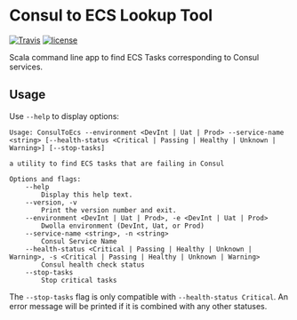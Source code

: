 # Consul to ECS Lookup Tool

[![Travis](https://img.shields.io/travis/Dwolla/consul-to-ecs.svg?style=flat-square)](https://travis-ci.org/Dwolla/consul-to-ecs)
[![license](https://img.shields.io/github/license/Dwolla/consul-to-ecs.svg?style=flat-square)]()

Scala command line app to find ECS Tasks corresponding to Consul services.

## Usage

Use `--help` to display options:

```
Usage: ConsulToEcs --environment <DevInt | Uat | Prod> --service-name <string> [--health-status <Critical | Passing | Healthy | Unknown | Warning>] [--stop-tasks]

a utility to find ECS tasks that are failing in Consul

Options and flags:
    --help
        Display this help text.
    --version, -v
        Print the version number and exit.
    --environment <DevInt | Uat | Prod>, -e <DevInt | Uat | Prod>
        Dwolla environment (DevInt, Uat, or Prod)
    --service-name <string>, -n <string>
        Consul Service Name
    --health-status <Critical | Passing | Healthy | Unknown | Warning>, -s <Critical | Passing | Healthy | Unknown | Warning>
        Consul health check status
    --stop-tasks
        Stop critical tasks
```

The `--stop-tasks` flag is only compatible with `--health-status Critical`. An error message will be printed if it is combined with any other statuses.
